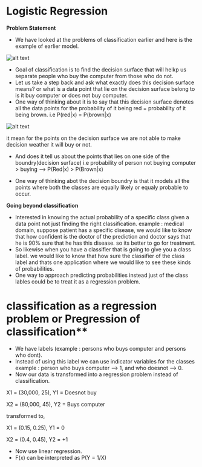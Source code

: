 # Logistic Regression

**Problem Statement**

- We have looked at the problems of classification earlier and here is the example of earlier model.

![alt text]()

- Goal of classification is to find the decision surface that will helkp us separate people who buy the computer from those who do not.
- Let us take a step back and ask what exactly does this decision surface means? or what is a data point that lie on the decision surface belong to is it buy computer or does not buy computer.
- One way of thinking about it is to say that this decision surface denotes all the data points for the probability of it being red = probability of it being brown. i.e P(red|x) = P(brown|x)

![alt text]()

it mean for the points on the decision surface we are not able to make decision weather it will buy or not.

- And does it tell us about the points that lies on one side of the boundry(decision surface) i.e probability of person not buying computer > buying --> P(Red|x) > P(Brown|x)

- One way of thinking abot the decision boundry is that it models all the points where both the classes are equally likely or equaly probable to occur.

**Going beyond classification**

- Interested in knowing the actual probability of a specific class given a data point not just finding the right classification. example : medical domain, suppose patient has a specific disease, we would like to know that how confident is the doctor of the prediction and doctor says that he is 90% sure that he has this disease. so its better to go for treatment.
- So likewise when you have a classifier that is going to give you a class label. we would like to know that how sure the classifier of the class label and thats one application where we would like to see these kinds of probabilities.
- One way to approach predicting probabilities instead just of the class lables could be to treat it as a regression problem.

# classification as a regression problem or Pregression of classification**

- We have labels (example : persons who buys computer and persons who dont).
- Instead of using this label we can use indicator variables for the classes example : person who buys computer --> 1, and who doesnot --> 0.
- Now our data is transformed into a regression problem instead of classification.

X1 = (30,000, 25), Y1 = Doesnot buy

X2 = (80,000, 45), Y2 = Buys computer

transformed to,

X1 = (0.15, 0.25), Y1 = 0

X2 = (0.4, 0.45), Y2 = +1

- Now use linear regression.
- F(x) can be interpreted as P(Y = 1/X)






